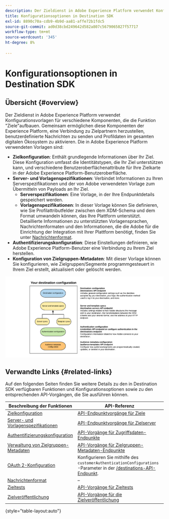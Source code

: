 ```yaml
---
description: Der Zieldienst in Adobe Experience Platform verwendet Konfigurationsvorlagen für verschiedene Komponenten, die die Funktion "Ziele"aufbauen. Gemeinsam ermöglichen diese Komponenten der Experience Platform, eine Verbindung zu Zielpartnern herzustellen, benutzerdefinierte Nachrichten zu senden und Profildaten im gesamten digitalen Ökosystem zu aktivieren.
title: Konfigurationsoptionen in Destination SDK
exl-id: 8890c70a-cdb9-4b9d-aa81-affe72b1fdc5
source-git-commit: ad0d38cbd249642d582a807c5679065827f57717
workflow-type: tm+mt
source-wordcount: '345'
ht-degree: 8%

---
```


# Konfigurationsoptionen in Destination SDK

## Übersicht {#overview}

Der Zieldienst in Adobe Experience Platform verwendet Konfigurationsvorlagen für verschiedene Komponenten, die die Funktion &quot;Ziele&quot;aufbauen. Gemeinsam ermöglichen diese Komponenten der Experience Platform, eine Verbindung zu Zielpartnern herzustellen, benutzerdefinierte Nachrichten zu senden und Profildaten im gesamten digitalen Ökosystem zu aktivieren. Die in Adobe Experience Platform verwendeten Vorlagen sind:

* **Zielkonfiguration**: Enthält grundlegende Informationen über Ihr Ziel. Diese Konfiguration umfasst die Identitätstypen, die Ihr Ziel unterstützen kann, und verschiedene Benutzeroberflächenattribute für Ihre Zielkarte in der Adobe Experience Platform-Benutzeroberfläche.
* **Server- und Vorlagenspezifikationen**: Verbindet Informationen zu Ihren Serverspezifikationen und der von Adobe verwendeten Vorlage zum Übermitteln von Payloads an Ihr Ziel.
   * **Serverspezifikationen**: Eine Vorlage, in der Ihre Endpunktdetails gespeichert werden.
   * **Vorlagenspezifikationen**: In dieser Vorlage können Sie definieren, wie Sie Profilattributfelder zwischen dem XDM-Schema und dem Format umwandeln können, das Ihre Plattform unterstützt. Detaillierte Informationen zu unterstützten Vorlagensprachen, Nachrichtenformaten und den Informationen, die die Adobe für die Einrichtung der Integration mit Ihrer Plattform benötigt, finden Sie unter [Nachrichtenformat](./message-format.md).
* **Authentifizierungskonfiguration**: Diese Einstellungen definieren, wie Adobe Experience Platform-Benutzer eine Verbindung zu Ihrem Ziel herstellen.
* **Konfiguration von Zielgruppen-Metadaten**: Mit dieser Vorlage können Sie konfigurieren, wie Zielgruppen/Segmente programmgesteuert in Ihrem Ziel erstellt, aktualisiert oder gelöscht werden.

![Destination SDK-Vorlagen und -Konfigurationen](./assets/self-service-configuration.png)

## Verwandte Links {#related-links}

Auf den folgenden Seiten finden Sie weitere Details zu den in Destination SDK verfügbaren Funktionen und Konfigurationsoptionen sowie zu den entsprechenden API-Vorgängen, die Sie ausführen können.

| Beschreibung der Funktionen | API-Referenz |
|--- |--- |
| [Zielkonfiguration](./destination-configuration.md) | [API-Endpunktvorgänge für Ziele](./destination-configuration-api.md) |
| [Server- und Vorlagenspezifikationen](./server-and-template-configuration.md) | [API-Endpunktvorgänge für Zielserver](./destination-server-api.md) |
| [Authentifizierungskonfiguration](./authentication-configuration.md) | [API-Vorgänge für Zugriffsdaten-Endpunkte](./credentials-configuration-api.md) |
| [Verwaltung von Zielgruppen-Metadaten](./audience-metadata-management.md) | [API-Vorgänge für Zielgruppen-Metadaten-Endpunkte](./audience-metadata-api.md) |
| [OAuth 2-Konfiguration](./oauth2-authentication.md) | Konfigurieren Sie mithilfe des `customerAuthenticationConfigurations` -Parameter in der [/destinations-API-Endpunkt](./destination-configuration-api.md). |
| [Nachrichtenformat](./message-format.md) | – |
| [Zieltests](./test-destination.md) | [API-Vorgänge für Zieltests](./destination-testing-api.md) |
| [Zielveröffentlichung](./configure-destination-instructions.md#publish-destination) | [API-Vorgänge für die Zielveröffentlichung](./destination-publish-api.md) |

{style=&quot;table-layout:auto&quot;}
